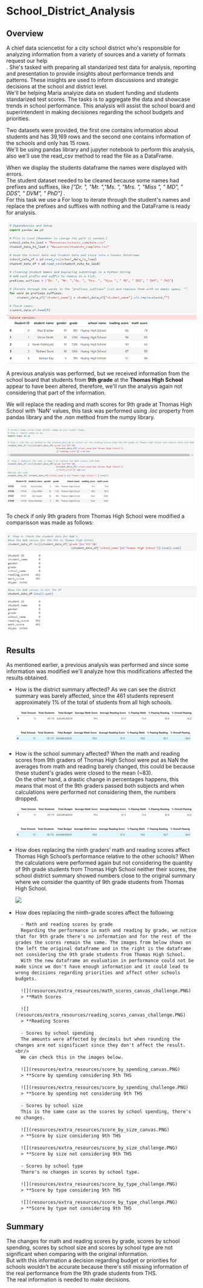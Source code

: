 # School_District_Analysis

## Overview

A chief data sciencetist for a city school district who's responsible for analyzing information from a variety of sources and a variety of formats request our help<br />.
She's tasked with preparing  all standarized test data for analysis, reporting and presentation to provide insights about performance trends and patterns. These insights are used to inform discussions and strategic decisions at the school and district level. <br/>
We'll be helping Maria analyize data on student funding and students standarized test scores.
The tasks is to aggregate the data and showcase trends in school performance. This analysis will assist the school board and superintendent in making decisiones regarding the school budgets and priorities.

Two datasets were provided, the first one contains information about students and has 39,169 rows and the second one contains information of the schools and only has 15 rows.<br/>
We'll be using pandas library and jupyter notebook to perform this analysis, also we'll use the read_csv method to read the file as a DataFrame.

When we display the students dataframe the names were displayed with errors.<br/>
The student dataset needed to be cleaned because some names had prefixes and suffixes, like *["Dr. ", "Mr. ","Ms. ", "Mrs. ", "Miss ", " MD", " DDS", " DVM", " PhD"]* .  <br/>
For this task we use a For loop to iterate through the student's names and replace the prefixes and suffixes with nothing and the DataFrame is ready for analysis.

![](resources/extra_resources/read_csv.PNG)

A previous analysis was performed, but we received information from the school board that students from __9th grade__ at the __Thomas High School__ appear to have been altered, therefore, we'll run the analysis again not considering that part of the information.

We will replace the reading and math scores for 9th grade at Thomas High School with 'NaN' values, this task was performed using *.loc* property from pandas library and the *.nan* method from the numpy library.

![](resources/extra_resources/reading_math_nan.PNG)

To check if only 9th graders from Thomas High School were modified a comparisson was made as follows:

![](resources/extra_resources/nan_check.PNG)


## Results

As mentioned earlier, a previous analysis was performed and since some information was modified we'll analyze how this modifications affected the results obtained.

* How is the district summary affected?
    As we can see the district summary was barely affected, since the 461 students represent approximately 1% of the total of students from all high schools.<br/>

    ![](resources/extra_resources/district_summary_canvas.PNG)

    ![](resources/extra_resources/district_summary_challenge.PNG)

* How is the school summary affected?
    When the math and reading scores from 9th graders of Thomas High School were put as NaN the averages from math and reading barely changed, this could be because   these student's grades were closed to the mean (~83).<br/>
    On the other hand, a drastic change in percentages happens, this means that most of the 9th graders passed both subjects and when calculations were performed not considering them, the numbers dropped. 

    ![](resources/extra_resources/district_summary_canvas.PNG)

    ![](resources/extra_resources/district_summary_challenge.PNG)

* How does replacing the ninth graders’ math and reading scores affect Thomas High School’s performance relative to the other schools?
    When the calculations were performed again but not considering the quantity of 9th grade students from Thomas High School neither their scores, the school district summary showed numbers close to the original summary where we consider the quantity of 9th grade students from Thomas High School.

    ![](resources/extra_resources/school_summary_without_9th.PNG)    

* How does replacing the ninth-grade scores affect the following:

        - Math and reading scores by grade
        Regarding the performance in math and reading by grade, we notice that for 9th grade there's no information and for the rest of the grades the scores remain the same. The images from below shows on the left the original dataframe and in the right is the dataframe not considering the 9th grade students from Thomas High School.
        With the new dataframe an evaluation in performance could not be made since we don't have enough information and it could lead to wrong decisions regarding priorities and affect other schools budgets.

        ![](resources/extra_resources/math_scores_canvas_challenge.PNG)
        > **Math Scores

        ![](resources/extra_resources/reading_scores_canvas_challenge.PNG)
        > **Reading Scores

        - Scores by school spending
        The amounts were affected by decimals but when rounding the changes are not significant since they don't affect the result.<br/>
        We can check this in the images below.

        ![](resources/extra_resources/score_by_spending_canvas.PNG)
        > **Score by spending considering 9th THS

        ![](resources/extra_resources/score_by_spending_challenge.PNG)
        > **Score by spending not considering 9th THS

        - Scores by school size
        This is the same case as the scores by school spending, there's no changes.

        ![](resources/extra_resources/score_by_size_canvas.PNG)
        > **Score by size considering 9th THS

        ![](resources/extra_resources/score_by_size_challenge.PNG)
        > **Score by size not considering 9th THS

        - Scores by school type
        There's no changes in scores by school type.

        ![](resources/extra_resources/score_by_type_challenge.PNG)
        > **Score by type considering 9th THS

        ![](resources/extra_resources/score_by_type_challenge.PNG)
        > **Score by type not considering 9th THS


## Summary

The changes for math and reading scores by grade, scores by school spending, scores by school size and scores by school type are not significant when comparing with the original information.<br/>
But with this information a decision regarding budget or priorities for schools wouldn't be accurate because there's still missing information of the real performance from the 9th grade students from THS. <br/>
The real information is needed to make decisions.






